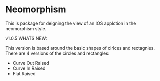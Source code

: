 # Neomorphism

This is package for deigning the view of an IOS applction in the neomorphism style.

v1.0.5
WHATS NEW:

This version is based around the basic shapes of cirlces and rectagnles.
There are 4 versions of the circles and rectangles:
 - Curve Out Raised
 - Curve In Raised
 - Flat Raised
